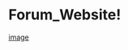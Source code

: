 # Forum_Website!
[image](https://user-images.githubusercontent.com/68340993/146916566-0cc8b86d-18fb-4ef4-9391-e7281d3114d8.png)
